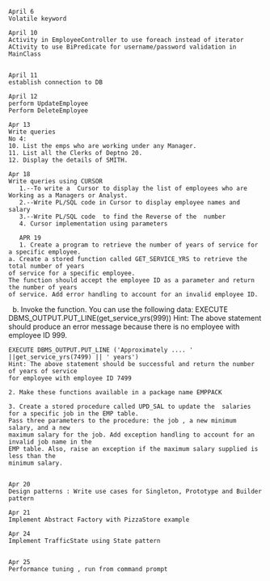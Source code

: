 
	April 6
	Volatile keyword

	April 10
	Activity in EmployeeController to use foreach instead of iterator
	ACtivity to use BiPredicate for username/password validation in MainClass

	
	April 11
	establish connection to DB
	
	April 12
	perform UpdateEmployee
	Perform DeleteEmployee
	
	Apr 13
	Write queries
	No 4:
	10. List the emps who are working under any Manager.
	11. List all the Clerks of Deptno 20.
	12. Display the details of SMITH.
	
	Apr 18
	Write queries using CURSOR
       1.--To write a  Cursor to display the list of employees who are Working as a Managers or Analyst.
       2.--Write PL/SQL code in Cursor to display employee names and salary
       3.--Write PL/SQL code  to find the Reverse of the  number
       4. Cursor implementation using parameters
       
       APR 19
       1. Create a program to retrieve the number of years of service for a specific employee.
	a. Create a stored function called GET_SERVICE_YRS to retrieve the total number of years
	of service for a specific employee.
	The function should accept the employee ID as a parameter and return the number of years
	of service. Add error handling to account for an invalid employee ID.
 
	b. Invoke the function. You can use the following data:
	EXECUTE DBMS_OUTPUT.PUT_LINE(get_service_yrs(999))
	Hint: The above statement should produce an error message because there is no employee
	with employee ID 999.

	EXECUTE DBMS_OUTPUT.PUT_LINE ('Approximately .... ' ||get_service_yrs(7499) || ' years')
	Hint: The above statement should be successful and return the number of years of service
	for employee with employee ID 7499

	2. Make these functions available in a package name EMPPACK

	3. Create a stored procedure called UPD_SAL to update the  salaries
	for a specific job in the EMP table.
	Pass three parameters to the procedure: the job , a new minimum salary, and a new
	maximum salary for the job. Add exception handling to account for an invalid job name in the
	EMP table. Also, raise an exception if the maximum salary supplied is less than the
	minimum salary.


	Apr 20
	Design patterns : Write use cases for Singleton, Prototype and Builder pattern
	
	Apr 21
	Implement Abstract Factory with PizzaStore example
	
	Apr 24
	Implement TrafficState using State pattern


	Apr 25
	Performance tuning , run from command prompt
	
